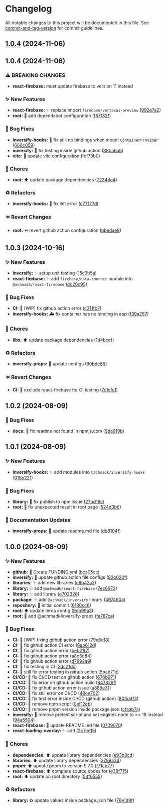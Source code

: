 # Changelog

All notable changes to this project will be documented in this file. See [commit-and-tag-version](https://github.com/absolute-version/commit-and-tag-version) for commit guidelines.

## [1.0.4](https://github.com/achmadk/open-source-projects/compare/@achmadk/inversify@1.0.4...@achmadk/inversify@1.0.4) (2024-11-06)

## 1.0.4 (2024-11-06)


### ⚠ BREAKING CHANGES

* **react-firebase:** must update firebase to version 11 instead

### :sparkles: New Features

* **react-firebase:** :sparkles: replace import `firebase/vertexai-preview` ([992e7a2](https://github.com/achmadk/open-source-projects/commit/992e7a2fe7df87ab532ab98c892f575f7198be1f))
* **root:** :wrench: add dependabot configuration ([f57f32f](https://github.com/achmadk/open-source-projects/commit/f57f32f8536b7b6ca8d0859439a00e6379e822c5))


### :bug: Bug Fixes

* **inversify-hooks:** :bug: fix still no bindings when mount `ContainerProvider` ([660c059](https://github.com/achmadk/open-source-projects/commit/660c05943763f4cc8ca176763d931d3ebcd0077c))
* **inversify:** :green_heart: fix testing inside github action ([88b56a5](https://github.com/achmadk/open-source-projects/commit/88b56a59e0cf354f5fbd8b37c9b4074887eea4f7))
* **vite:** :wrench: update vite configuration ([fef73b0](https://github.com/achmadk/open-source-projects/commit/fef73b09a07746b46bfc1f09bbd1c6219bbea814))


### :art: Chores

* **root:** :arrow_up: update package dependencies ([72346e4](https://github.com/achmadk/open-source-projects/commit/72346e43d2811a92c4676faa1fea64546b3791d0))


### :recycle: Refactors

* **inversify-hooks:** :rotating_light: fix lint error ([c77177d](https://github.com/achmadk/open-source-projects/commit/c77177d4c536d7851eb40edff5948378722cfb41))


### :rewind: Revert Changes

* **root:** :rewind: revert github action configuration ([bbedae9](https://github.com/achmadk/open-source-projects/commit/bbedae9a66e0ba08071b685c8a456959039e518d))

## 1.0.3 (2024-10-16)


### :sparkles: New Features

* **inversify:** :sparkles: setup unit testing ([15c3b5a](https://github.com/achmadk/open-source-projects/commit/15c3b5aca7ba4d5bc60882d925602a3d1599824c))
* **react-firebase:** :sparkles: add `firebase/data-connect` module into `@achmadk/react-firebase` ([dc20c95](https://github.com/achmadk/open-source-projects/commit/dc20c95e271da790b30ad4c90f63bf11f775a8b0))


### :bug: Bug Fixes

* **CI:** :green_heart: [WIP] fix github action error ([c311fb7](https://github.com/achmadk/open-source-projects/commit/c311fb768ea68b509dba2fb21ea6cce296a02d86))
* **inversify-hooks:** :ambulance: fix container has no binding in app ([f39a257](https://github.com/achmadk/open-source-projects/commit/f39a257feae809b86b1559caa3a0017694811861))


### :art: Chores

* **libs:** :arrow_up: update package dependencies ([1d4bcef](https://github.com/achmadk/open-source-projects/commit/1d4bcefae321d10d6d1040ea0287db0623413a3c))


### :recycle: Refactors

* **inversify-props:** :rotating_light: update configs ([90bde89](https://github.com/achmadk/open-source-projects/commit/90bde89ce95f1817f58c68e88a1798571ad762a7))


### :rewind: Revert Changes

* **CI:** :green_heart: exclude react-firebase for CI testing ([7c1cfc1](https://github.com/achmadk/open-source-projects/commit/7c1cfc16354a63187fe6a77dc16e28044fdb25a0))

## 1.0.2 (2024-08-09)


### :bug: Bug Fixes

* **docs:** :memo: fix readme not found in npmjs.com ([9da919b](https://github.com/achmadk/open-source-projects/commit/9da919b8d8cf5522f7b3bff8fd5e1a8a23667adc))

## 1.0.1 (2024-08-09)


### :sparkles: New Features

* **inversify-hooks:** :sparkles: add modules into `@achmadk/inversify-hooks` ([015b221](https://github.com/achmadk/open-source-projects/commit/015b221475a099b322ffd15e89445807466920e0))


### :bug: Bug Fixes

* **library:** :bug: fix publish to npm issue ([27bd19c](https://github.com/achmadk/open-source-projects/commit/27bd19cf6bb6e06c47a07d0e0bf62d7e2eed52da))
* **root:** :bug: fix unexpected result in root page ([524d3b6](https://github.com/achmadk/open-source-projects/commit/524d3b6cd1eed75a7e47e33703d0b7721f564e0b))


### :memo: Documentation Updates

* **inversify-props:** :memo: update readme.md file ([db8104f](https://github.com/achmadk/open-source-projects/commit/db8104fb66c4731386fffc022d246e2ced059b02))

## 1.0.0 (2024-08-09)


### :sparkles: New Features

* **github:** :memo: Create FUNDING.yml ([bca05cc](https://github.com/achmadk/open-source-projects/commit/bca05cc20cb33f86f92940cbcc1064df09bf55ab))
* **inversify:** :green_heart: update github action file configs ([82b020f](https://github.com/achmadk/open-source-projects/commit/82b020f3137925e4e6963ab577d5b0723815067a))
* **libraries:** :sparkles: add new libraries ([c8b42a2](https://github.com/achmadk/open-source-projects/commit/c8b42a26d4eba271d698f942df5073d01cd38fbb))
* **library:** :sparkles: add `@achmadk/react-firebase` ([7ec6972](https://github.com/achmadk/open-source-projects/commit/7ec69728d17b7a1ff19024baaa12138b631b1f50))
* **library:** :sparkles: add library ([e702328](https://github.com/achmadk/open-source-projects/commit/e7023285a54e24255eed621e13bb730e198ec581))
* **package:** :sparkles: add `@achmadk/inversify` library ([497460a](https://github.com/achmadk/open-source-projects/commit/497460a50b46dee8187032796d8ac521d48135fc))
* **repository:** :tada: initial commit ([6180cc6](https://github.com/achmadk/open-source-projects/commit/6180cc6db6e6ee46fad7b9deafe8e67ef6ad6cc2))
* **root:** :arrow_up: update lerna config ([9db99a3](https://github.com/achmadk/open-source-projects/commit/9db99a37e32257684cc5b13a8adee775f4228094))
* **root:** :construction: add @achmadk/inversify-props ([fe787ce](https://github.com/achmadk/open-source-projects/commit/fe787ce32164b2e61e45e0aef8174ae941579e21))


### :bug: Bug Fixes

* **CI:** :green_heart: [WIP] fixing github action error ([79e6e18](https://github.com/achmadk/open-source-projects/commit/79e6e180c319c4e2146b861b2c365b67ec639efe))
* **CI:** :green_heart: fix github action CI error ([8ab612d](https://github.com/achmadk/open-source-projects/commit/8ab612d0f023b528dc8aa10b4dfba1c72513eb08))
* **CI:** :green_heart: fix github action error ([beb21f7](https://github.com/achmadk/open-source-projects/commit/beb21f7ec28a78bd5718906bc1b38c976178189d))
* **CI:** :green_heart: fix github action error ([a8c3d84](https://github.com/achmadk/open-source-projects/commit/a8c3d841e0c77393f870ffae0218e735830c4445))
* **CI:** :green_heart: fix github action error ([d7992a9](https://github.com/achmadk/open-source-projects/commit/d7992a9545c50d9494f78d0ace82e378f65a65e3))
* **CI:** :green_heart: fix testing in CI ([2dc21dc](https://github.com/achmadk/open-source-projects/commit/2dc21dc9954b0bebf4b31f73dc05dce605241f36))
* **CI:** :green_heart: still fix error testing in github action ([5bab71c](https://github.com/achmadk/open-source-projects/commit/5bab71c6ce3eb87ecdd485bcbe1c3989b7cd628d))
* **CI/CD:** :green_heart: fix CI/CD test on github action ([676b971](https://github.com/achmadk/open-source-projects/commit/676b971f7c69587e35199dad9e89337c95025dab))
* **CI/CD:** :green_heart: fix error on github action build ([847329f](https://github.com/achmadk/open-source-projects/commit/847329fc115e4b84e4bfebf82aa71342a08bda15))
* **CI/CD:** :green_heart: fix github action error issue ([a889e31](https://github.com/achmadk/open-source-projects/commit/a889e31ad73adae2a40fa309d0672328d7a2f33a))
* **CI/CD:** :green_heart: fix still error on CI/CD ([48ee702](https://github.com/achmadk/open-source-projects/commit/48ee7022f7339fa18bdf8d0f37e2ea0f964516d0))
* **CI/CD:** :green_heart: fix test error inside CI/CD (github action) ([803d4f3](https://github.com/achmadk/open-source-projects/commit/803d4f3fbeb048364b82585f1d912f6de2a6e657))
* **CI/CD:** :green_heart: remove npm script ([0ef12eb](https://github.com/achmadk/open-source-projects/commit/0ef12eba2d0c2cf5af6e7bffad98539eeef4cc0a))
* **CI/CD:** :green_heart: remove pnpm version inside package.json ([cfaab7a](https://github.com/achmadk/open-source-projects/commit/cfaab7ae1d89a168e2b2117211ef82c2443070d2))
* **inversify:** :wrench: remove pretest script and set engines.node to >= 18 instead ([94a5504](https://github.com/achmadk/open-source-projects/commit/94a5504d5bbe3b7b9cc0847f58cf4efb2ba9af44))
* **react-firebase:** :memo: update README.md file ([0709070](https://github.com/achmadk/open-source-projects/commit/0709070c5c500768258b5e74b8ac0a34d560ef9b))
* **react-loading-overlay:** :sparkles: add ([3c7ee15](https://github.com/achmadk/open-source-projects/commit/3c7ee152f44dd37515fb28ac9d0e435400cee67a))


### :art: Chores

* **dependencies:** :arrow_up: update library dependencies ([e93b8cd](https://github.com/achmadk/open-source-projects/commit/e93b8cd330acee379f0f7b30df5a5c23ac96f684))
* **libraries:** :arrow_up: update library dependencies ([2799a34](https://github.com/achmadk/open-source-projects/commit/2799a3431b9a12c1f218c854f3404037551acdd3))
* **pnpm:** :arrow_up: update pnpm to version 9.7.0 ([f71cb77](https://github.com/achmadk/open-source-projects/commit/f71cb772af781c93db0ac7ebfeccee0efc6318e9))
* **react-firebase:** :arrow_up: complete source codes for ([e38f715](https://github.com/achmadk/open-source-projects/commit/e38f7151e83744f099912fe1cb43471ceb16aa3f))
* **root:** :arrow_up: update on root directory ([54f6555](https://github.com/achmadk/open-source-projects/commit/54f6555002825a91aaa4218daafb47361dffccd4))


### :recycle: Refactors

* **library:** :recycle: update values inside package.json file ([76e1d9f](https://github.com/achmadk/open-source-projects/commit/76e1d9f3f4f0cc676e43c11ee2d21d8b69a13a57))
